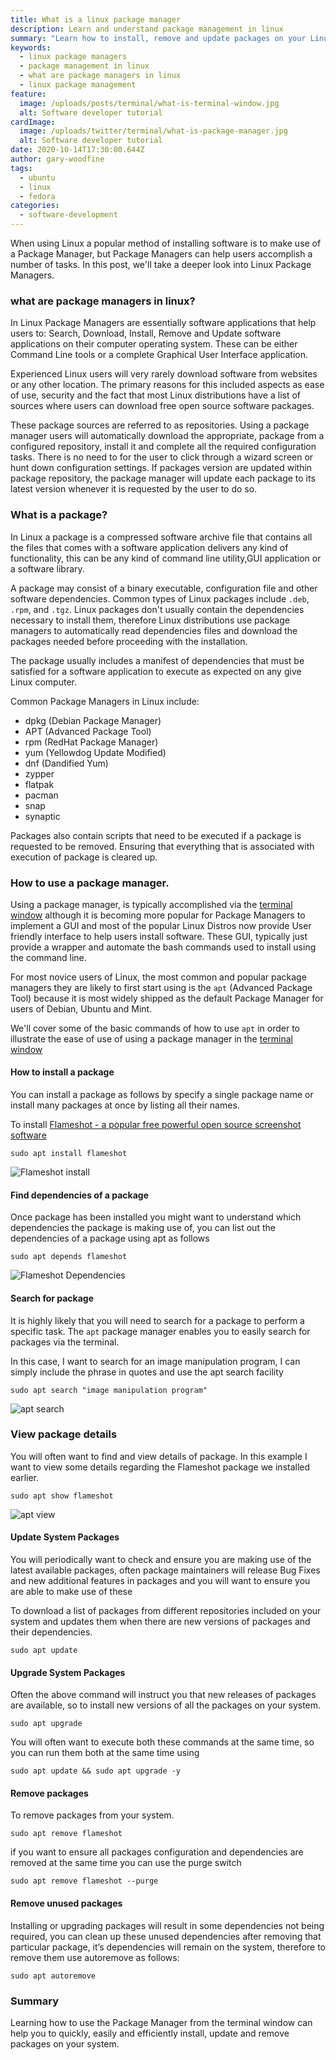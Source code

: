 ```yaml
---
title: What is a linux package manager
description: Learn and understand package management in linux
summary: "Learn how to install, remove and update packages on your Linux system using package managers."
keywords:
  - linux package managers
  - package management in linux
  - what are package managers in linux
  - linux package management
feature:
  image: /uploads/posts/terminal/what-is-terminal-window.jpg
  alt: Software developer tutorial
cardImage:
  image: /uploads/twitter/terminal/what-is-package-manager.jpg
  alt: Software developer tutorial
date: 2020-10-14T17:30:00.644Z
author: gary-woodfine
tags:
  - ubuntu
  - linux
  - fedora
categories:
  - software-development
---
```

When using Linux a popular method of installing software is to make use of a Package Manager, but Package Managers can help
users accomplish a number of tasks. In this post, we'll take a deeper look into Linux Package Managers.

### what are package managers in linux?

In Linux Package Managers are essentially software applications that help users to: Search, Download, Install, Remove 
and Update software applications on their computer operating system. These can be either Command Line tools or a complete
Graphical User Interface application. 

Experienced Linux users will very rarely download software from websites or any other location. The primary reasons for
this included aspects as ease of use, security and the fact that most Linux distributions have a list of sources where 
users can download free open source software packages.

These package sources are referred to as repositories. Using a package manager users will automatically download the appropriate,
package from a configured repository, install it and complete all the required configuration tasks. There is no need to 
for the user to click through a wizard screen or hunt down configuration settings. If packages version are updated within
package repository, the package manager will update each package to its latest version whenever it is requested by the user to do so.

### What is a package?

In Linux a package is a compressed software archive file that contains all the files that comes with a software 
application delivers any kind of functionality, this can be any kind of command line utility,GUI application or a 
software library. 

A package may consist of a binary executable, configuration file and other software  dependencies. Common types of 
Linux packages include `.deb`, `.rpm`, and `.tgz`. Linux packages don't usually contain the dependencies necessary to 
install them, therefore Linux distributions use package managers to automatically read dependencies files and download 
the packages needed before proceeding with the installation.

The package usually includes a manifest of dependencies that must be satisfied for a software application to execute as
expected on any give Linux computer.

Common Package Managers in Linux include:
* dpkg  (Debian Package Manager)
* APT (Advanced Package Tool)
* rpm (RedHat Package Manager)
* yum (Yellowdog Update Modified)
* dnf (Dandified Yum)
* zypper
* flatpak 
* pacman
* snap
* synaptic

Packages also contain scripts that need to be executed if a package is requested to be removed. Ensuring that everything
that is associated with execution of package is cleared up.

### How to use a package manager.

Using a package manager, is typically accomplished via the [terminal window](https://geekiam.io/what-is-a-terminal-window/ "What is a terminal window | Geek.I.Am")
although it is becoming more popular for Package Managers to implement a GUI and most of the popular Linux Distros now provide
User friendly interface to help users install software. These GUI, typically just provide a wrapper and automate the bash commands
used to install using the command line.

For most novice users of Linux, the most common and popular package managers they are likely to first start using is the 
`apt` (Advanced Package Tool) because it is most widely shipped as the default Package Manager for users of Debian, Ubuntu and
Mint.  

We'll cover some of the basic commands of how to use `apt` in order to illustrate the ease of use of using a package manager
in the [terminal window](https://geekiam.io/what-is-a-terminal-window/ "What is a terminal window | Geek.I.Am")

#### How to install a package

You can install a package as follows by specify a single package name or install many packages at once by listing all their names.

To install [Flameshot - a popular free powerful open source screenshot software](https://flameshot.js.org/ "Flameshot - Powerful yet simple to use screenshot software." )

```shell script
sudo apt install flameshot
```
![Flameshot install ](/uploads/apt-flameshot-install.png "Flameshot install")


#### Find dependencies of a package
Once package has been installed you might want to understand which dependencies the package is making use of, you can 
list out the dependencies of a package using apt as follows

```shell script
sudo apt depends flameshot
```
![Flameshot Dependencies ](/uploads/flameshot-dependencies.png "Flameshot dependencies")

#### Search for package

It is highly likely that you will need to search for a package to perform a specific task. The `apt` package manager 
enables you to easily search for packages via the terminal.

In this case, I want to search for an image manipulation program, I can simply include the phrase in quotes and use the
apt search facility

```shell script
sudo apt search "image manipulation program"

```

![apt search ](/uploads/apt-search.png "apt search")

### View package details
You will often want to find and view details of package.
In this example I want to view some details regarding the Flameshot package we installed earlier.

```shell script
sudo apt show flameshot
```

![apt view ](/uploads/apt-package-view.png "apt view")


#### Update System Packages


You will periodically want to check and ensure you are making use of the latest available packages, often package maintainers
will release Bug Fixes and new additional features in packages and you will want to ensure you are able to make use of these

To download a list of packages from different repositories included on your system and updates them when there are new 
versions of packages and their dependencies.
```shell script
sudo apt update
```

#### Upgrade System Packages

Often the above command will instruct you that new releases of packages are available, so 
 to install new versions of all the packages on your system.
 
 ```shell script
sudo apt upgrade
```

You will often want to execute both these commands at the same time, so you can run them both at the same time using
```shell script
sudo apt update && sudo apt upgrade -y
```

#### Remove packages

To remove packages from your system.
```shell script
sudo apt remove flameshot
```

if you want to ensure all packages configuration and dependencies are removed at the same time you can use the purge switch

```shell script
sudo apt remove flameshot --purge
```

#### Remove unused packages

Installing or upgrading packages will result in some dependencies not being required, you can clean up these unused dependencies
after removing that particular package, it’s dependencies will remain on the system, therefore to remove them 
use autoremove as follows:
```shell script
sudo apt autoremove
```

### Summary

Learning how to use the Package Manager from the terminal window can help you to quickly, easily and efficiently install, 
update and remove packages on your system. 

